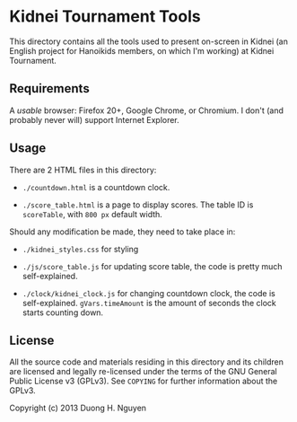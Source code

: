 # Kidnei Tournament Tools

This directory contains all the tools used to present on-screen in Kidnei (an
English project for Hanoikids members, on which I'm working) at Kidnei
Tournament.

## Requirements

A *usable* browser: Firefox 20+, Google Chrome, or Chromium.  I don't (and
probably never will) support Internet Explorer.

## Usage

There are 2 HTML files in this directory:

* `./countdown.html` is a countdown clock.

* `./score_table.html` is a page to display scores.  The table ID is
  `scoreTable`, with `800 px` default width.

Should any modification be made, they need to take place in:

* `./kidnei_styles.css` for styling

* `./js/score_table.js` for updating score table, the code is pretty much
  self-explained.

* `./clock/kidnei_clock.js` for changing countdown clock, the code is
  self-explained.  `gVars.timeAmount` is the amount of seconds the clock
  starts counting down.

## License

All the source code and materials residing in this directory and its children
are licensed and legally re-licensed under the terms of the GNU General Public
License v3 (GPLv3).  See `COPYING` for further information about the GPLv3.

Copyright (c) 2013 Duong H. Nguyen <cmpitg AT gmailDOTcom>
